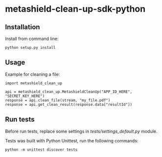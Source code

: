 # metashield-clean-up-sdk-python #

## Installation ##

Install from command line:

    python setup.py install

## Usage ##

Example for cleaning a file:

    import metashield_clean_up

    api = metashield_clean_up.MetashieldCleanUp("APP_ID_HERE", "SECRET_KEY_HERE")
    response = api.clean_file(stream, "my_file.pdf")
    response = api.get_clean_result(response.data["resultId"])


## Run tests ##

Before run tests, replace some settings in *tests/settings_default.py* module.

Tests was built with Python Unittest, run the following commands:

    python -m unittest discover tests
